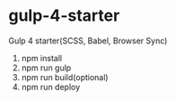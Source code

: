 # gulp-4-starter

Gulp 4 starter(SCSS, Babel, Browser Sync)

1. npm install
2. npm run gulp
3. npm run build(optional)
4. npm run deploy
